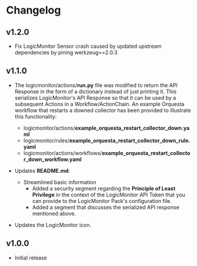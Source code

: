 # Changelog

## v1.2.0

* Fix LogicMonitor Sensor crash caused by updated upstream dependencies by pining werkzeug==2.0.3
    

## v1.1.0

* The logicmonitor/actions/<b>run.py</b> file was modified to return the API Response in the form of
  a dictionary instead of just printing it. This serializes LogicMonitor's API Response so that it
  can be used by a subsequent Actions in a Workflow/ActionChain. An example Orquesta workflow that
  restarts a downed collector has been provided to illustrate this functionality:
  * logicmonitor/actions/<b>example_orquesta_restart_collector_down.yaml</b>
  * logicmonitor/rules/<b>example_orquesta_restart_collector_down_rule.yaml</b>
  * logicmonitor/actions/workflows/<b>example_orquesta_restart_collector_down_workflow.yaml</b>


* Updates <b>README.md</b>:
  * Streamlined basic information
    * Added a security segment regarding the <b>Principle of Least Privilege</b> in the context of
      the LogicMonitor API Token that you can provide to the LogicMonitor Pack's configuration file.
    * Added a segment that discusses the serialized API response mentioned above.


* Updates the LogicMonitor icon.

## v1.0.0

* Initial release
